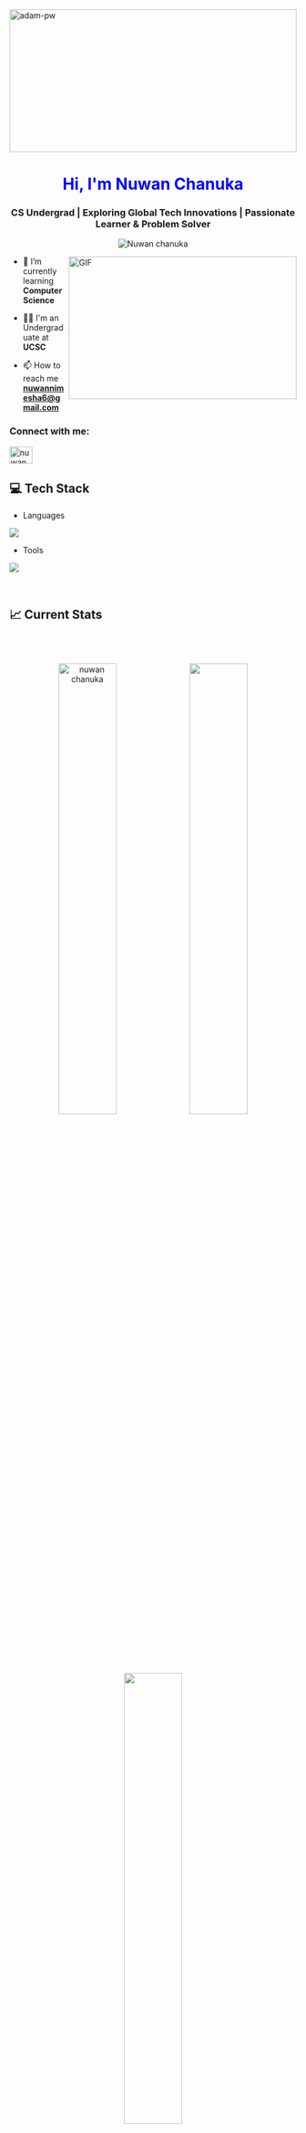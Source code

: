 <img width="100%" height="250px" align="center" src="https://www.cloudtransformation.com.sg/wp-content/uploads/2018/08/banner-softwaredev.jpg" alt="adam-pw" />

<div align="center">
   <h1 style="color: blue;">Hi, I'm Nuwan Chanuka<br></h1>
</div>
  
<h3 align="center">CS Undergrad | Exploring Global Tech Innovations | Passionate Learner & Problem Solver</h3>

<p align="center"> <img src="https://komarev.com/ghpvc/?username=Nuwanchanuka&label=Profile%20views&color=0e75b6&style=flat" alt="Nuwan chanuka" /> </p>

<a target="_blank">
  <img align="right" height="250" width="400" alt="GIF" src="https://media1.giphy.com/media/v1.Y2lkPTc5MGI3NjExdHE5cHE2emp0NG8xN2hyamQybTY0emNremw2dDF0cTJhZXQ5eW9sZSZlcD12MV9pbnRlcm5hbF9naWZfYnlfaWQmY3Q9Zw/hpXdHPfFI5wTABdDx9/giphy.webp">
</a>


- 🌱 I’m currently learning **Computer Science**

- 👨‍💻 I'm an Undergraduate at **UCSC**

- 📫 How to reach me **nuwannimesha6@gmail.com**

<h3 align="left">Connect with me:</h3>
<p align="left">
<!--<a href="(YOUR_LINKEDIN)?utm_source=share&utm_campaign=share_via&utm_content=profile&utm_medium=android_app" target="blank"><img align="center" src="https://raw.githubusercontent.com/rahuldkjain/github-profile-readme-generator/master/src/images/icons/Social/linked-in-alt.svg" alt="Nuwan chanuka" height="30" width="40" /></a> --> 
<a href="(YOUR_FB)" target="blank"><img align="center" src="https://raw.githubusercontent.com/rahuldkjain/github-profile-readme-generator/master/src/images/icons/Social/facebook.svg" alt="nuwan chanuka" height="30" width="40" /></a>




## 💻 Tech Stack
- Languages
<p align="left">
  <a href="https://skillicons.dev">
    <img src="https://skillicons.dev/icons?i=c,cpp,html,css,java,mysql,javascript,mongodb,express,php,react,nodejs,scala" />
  </a>
</p>

- Tools
<p align="left">
  <a href="https://skillicons.dev">
    <img src="https://skillicons.dev/icons?i=git,powershell,linux,vscode,stackoverflow" />
  </a>
</p>
<br/>

 ## :chart_with_upwards_trend: Current Stats
</br>
</div>
<br />
<p align="center"><img width="45%" src="https://github-readme-streak-stats.herokuapp.com/?user=Nuwanchanuka&theme=gotham&show_icons=true" alt="nuwan chanuka"/>

<img width="45%" src="https://github-readme-stats-ten-gilt.vercel.app/api?username=Nuwanchanuka&show_icons=true&theme=gotham"/>
</p>

<p align="center"><img  width="45%" src="https://github-readme-stats-ten-gilt.vercel.app/api/top-langs/?username=Nuwanchanuka&theme=gotham"/>

</p>
